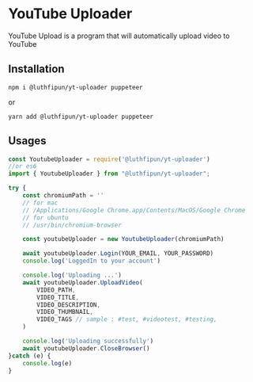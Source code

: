 # YouTube Uploader

YouTube Upload is a program that will automatically upload video to YouTube

## Installation
```shell
npm i @luthfipun/yt-uploader puppeteer
```
or
```shell
yarn add @luthfipun/yt-uploader puppeteer
```

## Usages

```js
const YoutubeUploader = require('@luthfipun/yt-uploader')
//or es6
import { YoutubeUploader } from "@luthfipun/yt-uploader";

try {
    const chromiumPath = ''
    // for mac
    // /Applications/Google Chrome.app/Contents/MacOS/Google Chrome
    // for ubuntu
    // /usr/bin/chromium-browser

    const youtubeUploader = new YoutubeUploader(chromiumPath)

    await youtubeUploader.Login(YOUR_EMAIL, YOUR_PASSWORD)
    console.log('LoggedIn to your account')

    console.log('Uploading ...')
    await youtubeUploader.UploadVideo(
        VIDEO_PATH,
        VIDEO_TITLE,
        VIDEO_DESCRIPTION,
        VIDEO_THUMBNAIL,
        VIDEO_TAGS // sample : #test, #videotest, #testing,
    )

    console.log('Uploading successfully')
    await youtubeUploader.CloseBrowser()
}catch (e) {
    console.log(e)
}
```
